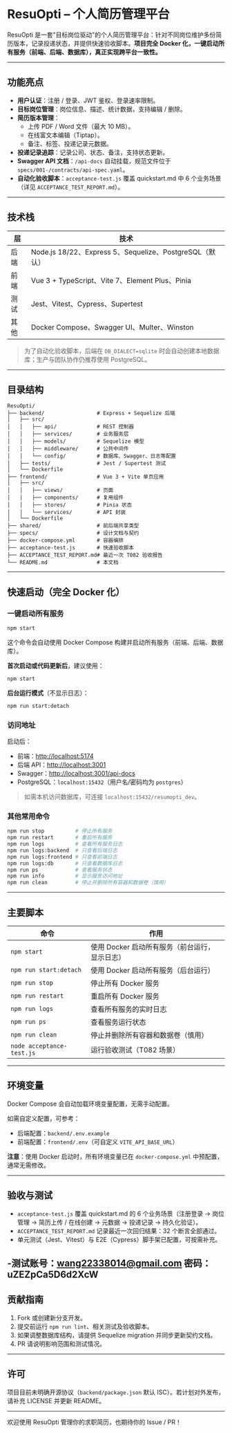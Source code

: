 ﻿# ResuOpti – 个人简历管理平台

ResuOpti 是一套"目标岗位驱动"的个人简历管理平台：针对不同岗位维护多份简历版本，记录投递状态，并提供快速验收脚本。**项目完全 Docker 化，一键启动所有服务（前端、后端、数据库），真正实现跨平台一致性。**

---

## 功能亮点

- **用户认证**：注册 / 登录、JWT 鉴权、登录速率限制。
- **目标岗位管理**：岗位信息、描述、统计数据，支持编辑 / 删除。
- **简历版本管理**：
  - 上传 PDF / Word 文件（最大 10 MB）。
  - 在线富文本编辑（Tiptap）。
  - 备注、标签、投递记录元数据。
- **投递记录追踪**：记录公司、状态、备注，支持状态更新。
- **Swagger API 文档**：`/api-docs` 自动挂载，规范文件位于 `specs/001-/contracts/api-spec.yaml`。
- **自动化验收脚本**：`acceptance-test.js` 覆盖 quickstart.md 中 6 个业务场景（详见 `ACCEPTANCE_TEST_REPORT.md`）。

---

## 技术栈

| 层       | 技术                                                         |
|----------|--------------------------------------------------------------|
| 后端     | Node.js 18/22、Express 5、Sequelize、PostgreSQL（默认）       |
| 前端     | Vue 3 + TypeScript、Vite 7、Element Plus、Pinia               |
| 测试     | Jest、Vitest、Cypress、Supertest                              |
| 其他     | Docker Compose、Swagger UI、Multer、Winston                   |

> 为了自动化验收脚本，后端在 `DB_DIALECT=sqlite` 时会自动创建本地数据库；生产与团队协作仍推荐使用 PostgreSQL。

---

## 目录结构

```
ResuOpti/
├── backend/                 # Express + Sequelize 后端
│   ├── src/
│   │   ├── api/             # REST 控制器
│   │   ├── services/        # 业务服务层
│   │   ├── models/          # Sequelize 模型
│   │   ├── middleware/      # 公共中间件
│   │   └── config/          # 数据库、Swagger、日志等配置
│   ├── tests/               # Jest / Supertest 测试
│   └── Dockerfile
├── frontend/                # Vue 3 + Vite 单页应用
│   ├── src/
│   │   ├── views/           # 页面
│   │   ├── components/      # 复用组件
│   │   ├── stores/          # Pinia 状态
│   │   └── services/        # API 封装
│   └── Dockerfile
├── shared/                  # 前后端共享类型
├── specs/                   # 设计文档与契约
├── docker-compose.yml       # 容器编排
├── acceptance-test.js       # 快速验收脚本
├── ACCEPTANCE_TEST_REPORT.md# 最近一次 T082 验收报告
└── README.md                # 本文档
```

---

## 快速启动（完全 Docker 化）

### 一键启动所有服务

```bash
npm start
```

这个命令会自动使用 Docker Compose 构建并启动所有服务（前端、后端、数据库）。

**首次启动或代码更新后**，建议使用：
```bash
npm start
```

**后台运行模式**（不显示日志）：
```bash
npm run start:detach
```

### 访问地址

启动后：
- 前端：<http://localhost:5174>
- 后端 API：<http://localhost:3001>
- Swagger：<http://localhost:3001/api-docs>
- PostgreSQL：`localhost:15432`（用户名/密码均为 `postgres`）

> 如需本机访问数据库，可连接 `localhost:15432/resumopti_dev`。

### 其他常用命令

```bash
npm run stop          # 停止所有服务
npm run restart       # 重启所有服务
npm run logs          # 查看所有服务日志
npm run logs:backend  # 只查看后端日志
npm run logs:frontend # 只查看前端日志
npm run logs:db       # 只查看数据库日志
npm run ps            # 查看服务状态
npm run info          # 显示服务访问地址
npm run clean         # 停止并删除所有容器和数据卷（慎用）
```

---

## 主要脚本

| 命令                       | 作用                               |
|----------------------------|------------------------------------|
| `npm start`                | 使用 Docker 启动所有服务（前台运行，显示日志） |
| `npm run start:detach`     | 使用 Docker 启动所有服务（后台运行） |
| `npm run stop`             | 停止所有 Docker 服务               |
| `npm run restart`          | 重启所有 Docker 服务               |
| `npm run logs`             | 查看所有服务的实时日志             |
| `npm run ps`               | 查看服务运行状态                   |
| `npm run clean`            | 停止并删除所有容器和数据卷（慎用） |
| `node acceptance-test.js`  | 运行验收测试（T082 场景）          |

---

## 环境变量

Docker Compose 会自动加载环境变量配置，无需手动配置。

如需自定义配置，可参考：
- 后端配置：`backend/.env.example`
- 前端配置：`frontend/.env`（可自定义 `VITE_API_BASE_URL`）

**注意**：使用 Docker 启动时，所有环境变量已在 `docker-compose.yml` 中预配置，通常无需修改。

---

## 验收与测试

- `acceptance-test.js` 覆盖 quickstart.md 的 6 个业务场景（注册登录 → 岗位管理 → 简历上传 / 在线创建 → 元数据 → 投递记录 → 持久化验证）。
- `ACCEPTANCE_TEST_REPORT.md` 记录最近一次回归结果：32 个断言全部通过。
- 单元测试（Jest、Vitest）与 E2E（Cypress）脚手架已配置，可按需补充。

-测试账号：wang22338014@gmail.com   密码：uZEZpCa5D6d2XcW
---

## 贡献指南

1. Fork 或创建新分支开发。
2. 提交前运行 `npm run lint`、相关测试及验收脚本。
3. 如果调整数据库结构，请提供 Sequelize migration 并同步更新契约文档。
4. PR 请说明影响范围和测试情况。

---

## 许可

项目目前未明确开源协议（`backend/package.json` 默认 ISC）。若计划对外发布，请补充 LICENSE 并更新 README。

---

欢迎使用 ResuOpti 管理你的求职简历，也期待你的 Issue / PR！
